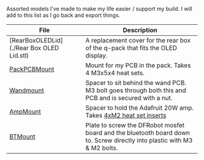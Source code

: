 Assorted models I've made to make my life easier / support my build.  I will add to this list as I go back and export things.

| File | Description |
| ------------------------------ | ------------------------------- |
| [RearBoxOLEDLid](./Rear Box OLED Lid.stl) | A replacement cover for the rear box of the q-pack that fits the OLED display. |
| [PackPCBMount](../PCBs/PackPCBMount.stl) | Mount for my PCB in the pack.  Takes 4 M3x5x4 heat sets. |
| [Wandmount](../PCBs/WandMount.stl) | Spacer to sit behind the wand PCB.  M3 bolt goes through both this and PCB and is secured with a nut. |
| [AmpMount](./AmpMount.stl) | Spacer to hold the Adafruit 20W amp.  Takes [4xM2 heat set inserts](https://www.aliexpress.com/item/1005004535859664.html?spm=a2g0o.order_list.order_list_main.50.54841802o6wcMQ) |
| [BTMount](BTMount.stl) | Plate to screw the DFRobot mosfet board and the bluetooth board down to.  Screw directly into plastic with M3 & M2 bolts. |